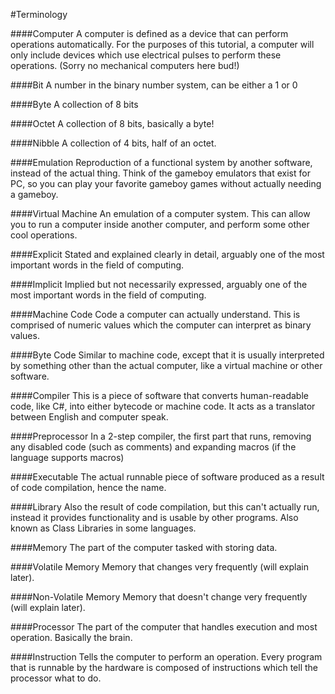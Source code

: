 #Terminology

####Computer
A computer is defined as a device that can perform operations automatically. For the purposes of this tutorial, a computer will only include devices which use electrical pulses to perform these operations. (Sorry no mechanical computers here bud!)

####Bit
A number in the binary number system, can be either a 1 or 0

####Byte
A collection of 8 bits

####Octet
A collection of 8 bits, basically a byte!

####Nibble
A collection of 4 bits, half of an octet.

####Emulation
Reproduction of a functional system by another software, instead of the actual thing. Think of the gameboy emulators that exist for PC, so you can play your favorite gameboy games without actually needing a gameboy.

####Virtual Machine
An emulation of a computer system. This can allow you to run a computer inside another computer, and perform some other cool operations.

####Explicit
Stated and explained clearly in detail, arguably one of the most important words in the field of computing.

####Implicit
Implied but not necessarily expressed, arguably one of the most important words in the field of computing.

####Machine Code
Code a computer can actually understand. This is comprised of numeric values which the computer can interpret as binary values.

####Byte Code
Similar to machine code, except that it is usually interpreted by something other than the actual computer, like a virtual machine or other software.

####Compiler
This is a piece of software that converts human-readable code, like C#, into either bytecode or machine code. It acts as a translator between English and computer speak.

####Preprocessor
In a 2-step compiler, the first part that runs, removing any disabled code (such as comments) and expanding macros (if the language supports macros)

####Executable
The actual runnable piece of software produced as a result of code compilation, hence the name.

####Library
Also the result of code compilation, but this can't actually run, instead it provides functionality and is usable by other programs. Also known as Class Libraries in some languages.

####Memory
The part of the computer tasked with storing data.

####Volatile Memory
Memory that changes very frequently (will explain later).

####Non-Volatile Memory
Memory that doesn't change very frequently (will explain later).

####Processor
The part of the computer that handles execution and most operation. Basically the brain.

####Instruction
Tells the computer to perform an operation. Every program that is runnable by the hardware is composed of instructions which tell the processor what to do.
